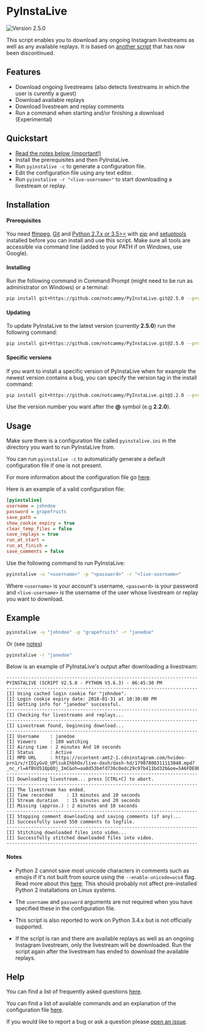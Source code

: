 # PyInstaLive
![Version 2.5.0](https://img.shields.io/badge/Version-2.5.0-pink.svg?style=for-the-badge)

This script enables you to download any ongoing Instagram livestreams as well as any available replays. It is based on [another script](https://github.com/taengstagram/instagram-livestream-downloader) that has now been discontinued. 


## Features

- Download ongoing livestreams (also detects livestreams in which the user is curently a guest)
- Download available replays
- Download livestream and replay comments
- Run a command when starting and/or finishing a download (Experimental)

## Quickstart

- [Read the notes below (important!)](https://github.com/notcammy/PyInstaLive#notes)
- Install the prerequisites and then PyInstaLive.
- Run `pyinstalive -c` to generate a configuration file.
- Edit the configuration file using any text editor.
- Run `pyinstalive -r "<live-username>"` to start downloading a livestream or replay.


## Installation

#### Prerequisites
You need [ffmpeg](https://ffmpeg.org/download.html), [Git](https://git-scm.com/downloads) and [Python 2.7.x or 3.5>=](https://www.python.org/downloads/) with [pip](https://pip.pypa.io/en/stable/installing/) and [setuptools](https://packaging.python.org/tutorials/installing-packages/#install-pip-setuptools-and-wheel) installed before you can install and use this script. Make sure all tools are accessible via command line (added to your PATH if on Windows, use Google).

#### Installing

Run the following command in Command Prompt (might need to be run as administrator on Windows) or a terminal:
```bash
pip install git+https://github.com/notcammy/PyInstaLive.git@2.5.0 --process-dependency-links
```

#### Updating

To update PyInstaLive to the latest version (currently **2.5.0**) run the following command:

```bash
pip install git+https://github.com/notcammy/PyInstaLive.git@2.5.0 --process-dependency-links --upgrade
```

#### Specific versions

If you want to install a specific version of PyInstaLive when for example the newest version contains a bug, you can specify the version tag in the install command:

```bash
pip install git+https://github.com/notcammy/PyInstaLive.git@2.2.0 --process-dependency-links
```

Use the version number you want after the **@** symbol (e.g **2.2.0**).


## Usage
Make sure there is a configuration file called ``pyinstalive.ini`` in the directory you want to run PyInstaLive from.

You can run ```pyinstalive -c``` to automatically generate a default configuration file if one is not present.

For more information about the configuration file go [here](https://github.com/notcammy/PyInstaLive/blob/master/MOREHELP.md#default-configuration-file).

Here is an example of a valid configuration file:
```ini
[pyinstalive]
username = johndoe
password = grapefruits
save_path = 
show_cookie_expiry = true
clear_temp_files = false
save_replays = true
run_at_start =
run_at_finish =
save_comments = false
```

Use the following command to run PyInstaLive:

```bash
pyinstalive -u "<username>" -p "<password>" -r "<live-username>"
```

Where ``<username>`` is your account's username, ``<password>`` is your password and ``<live-username>`` is the username of the user whose livestream or replay you want to download.

## Example
```bash
pyinstalive -u "johndoe" -p "grapefruits" -r "janedoe"
```
Or (see [notes](https://github.com/notcammy/PyInstaLive#notes))
```bash
pyinstalive -r "janedoe"
```

Below is an example of PyInstaLive's output after downloading a livestream:

```
----------------------------------------------------------------------
PYINSTALIVE (SCRIPT V2.5.0 - PYTHON V3.6.3) - 06:45:30 PM
----------------------------------------------------------------------
[I] Using cached login cookie for "johndoe".
[I] Login cookie expiry date: 2018-01-31 at 10:30:00 PM
[I] Getting info for "janedoe" successful.
----------------------------------------------------------------------
[I] Checking for livestreams and replays...
----------------------------------------------------------------------
[I] Livestream found, beginning download...
----------------------------------------------------------------------
[I] Username    : janedoe
[I] Viewers     : 100 watching
[I] Airing time : 2 minutes And 10 seconds
[I] Status      : Active
[I] MPD URL     : https://scontent-amt2-1.cdninstagram.com/hvideo-prn1/v/rID1yGvO_UPlsukIhbhOx/live-dash/dash-hd/17907800311113848.mpd?_nc_rl=AfBVd51QpQOj_ImC&oh=aa8d53b4fd736c0edc29c97b411bd32b&oe=5A6FDE8B
----------------------------------------------------------------------
[I] Downloading livestream... press [CTRL+C] to abort.
----------------------------------------------------------------------
[I] The livestream has ended.
[I] Time recorded     : 13 minutes and 10 seconds
[I] Stream duration   : 15 minutes and 20 seconds
[I] Missing (approx.) : 2 minutes and 10 seconds
----------------------------------------------------------------------
[I] Stopping comment downloading and saving comments (if any)...
[I] Successfully saved 550 comments to logfile.
----------------------------------------------------------------------
[I] Stitching downloaded files into video...
[I] Successfully stitched downloaded files into video.
----------------------------------------------------------------------
```


#### Notes
- Python 2 cannot save most unicode characters in comments such as emojis if it's not built from source using the `--enable-unicode=ucs4` flag. Read more about this [here](https://emoji-unicode.readthedocs.io/en/latest/python2.html). This should probably not affect pre-installed Python 2 installations on Linux systems.

- The `username` and `password` arguments are not required when you have specified these in the configuration file.

- This script is also reported to work on Python 3.4.x but is not officially supported.

- If the script is ran and there are available replays as well as an ongoing Instagram livestream, only the livestream will be downloaded. Run the script again after the livestream has ended to download the available replays.


## Help
You can find a list of frequently asked questions [here](https://github.com/notcammy/PyInstaLive/blob/master/FAQ.md).

You can find a list of available commands and an explanation of the configuration file [here](https://github.com/notcammy/PyInstaLive/blob/master/MOREHELP.md).

If you would like to report a bug or ask a question please [open an issue](https://github.com/notcammy/PyInstaLive/issues/new).
